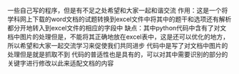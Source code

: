 
一些自己写的程序，但是有不足之处希望和大家一起和谐交流
作用：这是一个将学科网上下载的word文档的试题转换到excel文件中将其中的题干和选项还有解析都分开地转入到excel文件的相应的字段中
缺点：其中python代码中含有了对文档中图片的处理但是，不能将其正确地放在excel表中，这是还可以优化的地方，所以希望和大家一起交流学习来促使我们共同进步
      代码中是写了对文档中图片的处理但是就是抓取不到
代码的普适性也是具有的，可以对其中需要识别的部分的关键字进行修改以此来适配文档的内容
